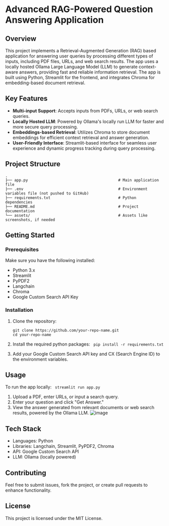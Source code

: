 # Advanced RAG-Powered Question Answering Application

## Overview
This project implements a Retrieval-Augmented Generation (RAG) based application for answering user queries by processing different types of inputs, including PDF files, URLs, and web search results. The app uses a locally hosted Ollama Large Language Model (LLM) to generate context-aware answers, providing fast and reliable information retrieval. The app is built using Python, Streamlit for the frontend, and integrates Chroma for embedding-based document retrieval.

## Key Features
- **Multi-input Support**: Accepts inputs from PDFs, URLs, or web search queries.
- **Locally Hosted LLM**: Powered by Ollama's locally run LLM for faster and more secure query processing.
- **Embeddings-based Retrieval**: Utilizes Chroma to store document embeddings for efficient context retrieval and answer generation.
- **User-Friendly Interface**: Streamlit-based interface for seamless user experience and dynamic progress tracking during query processing.

## Project Structure
```
.
├── app.py                                        # Main application file
├── .env                                          # Environment variables file (not pushed to GitHub)
├── requirements.txt                              # Python dependencies 
├── README.md                                     # Project documentation
└── assets/                                       # Assets like screenshots, if needed
```



## Getting Started

### Prerequisites
Make sure you have the following installed:
- Python 3.x
- Streamlit
- PyPDF2
- Langchain
- Chroma
- Google Custom Search API Key

### Installation
1. Clone the repository:
   ```
   git clone https://github.com/your-repo-name.git
   cd your-repo-name
2. Install the required python packages:
   ``` pip install -r requirements.txt```

3. Add your Google Custom Search API key and CX (Search Engine ID) to the environment variables.

## Usage
To run the app locally:
``` streamlit run app.py```
1. Upload a PDF, enter URLs, or input a search query.
2. Enter your question and click "Get Answer."
3. View the answer generated from relevant documents or web search results, powered by the Ollama LLM.
![image](https://github.com/user-attachments/assets/fa73bcad-3a31-485d-9553-c8fc8e01fddb)




## Tech Stack
- Languages: Python
- Libraries: Langchain, Streamlit, PyPDF2, Chroma
- API: Google Custom Search API
- LLM: Ollama (locally powered)

## Contributing
Feel free to submit issues, fork the project, or create pull requests to enhance functionality.

## License
This project is licensed under the MIT License.
```Here’s your README formatted for GitHub, ready to be pasted directly:
```
